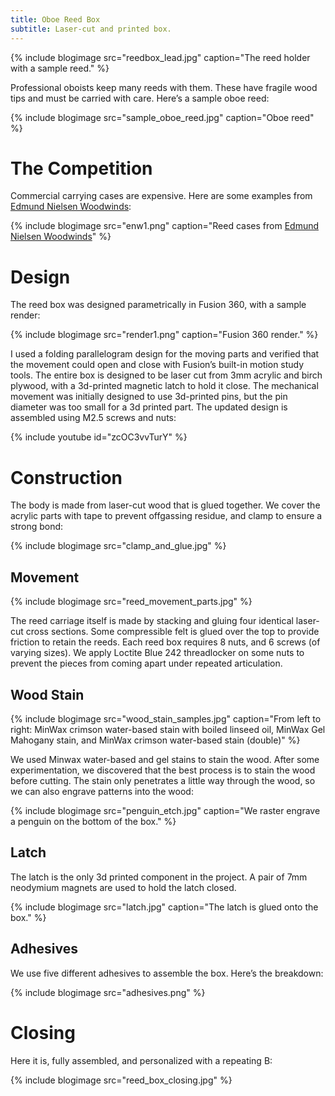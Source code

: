 ```yaml
---
title: Oboe Reed Box
subtitle: Laser-cut and printed box.
---
```


{% include blogimage src="reedbox_lead.jpg" caption="The reed holder with a sample reed." %}

Professional oboists keep many reeds with them. These have fragile wood tips and must be carried with care. Here’s a sample oboe reed:

{% include blogimage src="sample_oboe_reed.jpg" caption="Oboe reed" %}

# The Competition

Commercial carrying cases are expensive. Here are some examples from [Edmund Nielsen Woodwinds](https://www.nielsen-woodwinds.com/en/):

{% include blogimage src="enw1.png" caption="Reed cases from [Edmund Nielsen Woodwinds](https://www.nielsen-woodwinds.com/en/)" %}

# Design

The reed box was designed parametrically in Fusion 360, with a sample render:

{% include blogimage src="render1.png" caption="Fusion 360 render." %}

I used a folding parallelogram design for the moving parts and verified that the movement could open and close with Fusion’s built-in motion study tools. The entire box is designed to be laser cut from 3mm acrylic and birch plywood, with a 3d-printed magnetic latch to hold it close. The mechanical movement was initially designed to use 3d-printed pins, but the pin diameter was too small for a 3d printed part. The updated design is assembled using M2.5 screws and nuts:

{% include youtube id="zcOC3vvTurY" %}

# Construction

The body is made from laser-cut wood that is glued together. We cover the acrylic parts with tape to prevent offgassing residue, and clamp to ensure a strong bond:

{% include blogimage src="clamp_and_glue.jpg" %}

## Movement
{% include blogimage src="reed_movement_parts.jpg" %}

The reed carriage itself is made by stacking and gluing four identical laser-cut cross sections. Some compressible felt is glued over the top to provide friction to retain the reeds. Each reed box requires 8 nuts, and 6 screws (of varying sizes). We apply Loctite Blue 242 threadlocker on some nuts to prevent the pieces from coming apart under repeated articulation.

## Wood Stain
{% include blogimage src="wood_stain_samples.jpg" caption="From left to right: MinWax crimson water-based stain with boiled linseed oil, MinWax Gel Mahogany stain, and MinWax crimson water-based stain (double)" %}

We used Minwax water-based and gel stains to stain the wood. After some experimentation, we discovered that the best process is to stain the wood before cutting. The stain only penetrates a little way through the wood, so we can also engrave patterns into the wood:

{% include blogimage src="penguin_etch.jpg" caption="We raster engrave a penguin on the bottom of the box." %}

## Latch
The latch is the only 3d printed component in the project. A pair of 7mm neodymium magnets are used to hold the latch closed.

{% include blogimage src="latch.jpg" caption="The latch is glued onto the box." %}

## Adhesives
We use five different adhesives to assemble the box. Here’s the breakdown:

{% include blogimage src="adhesives.png" %}

# Closing

Here it is, fully assembled, and personalized with a repeating B:

{% include blogimage src="reed_box_closing.jpg" %}
